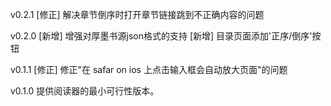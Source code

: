 v0.2.1
[修正] 解决章节倒序时打开章节链接跳到不正确内容的问题

v0.2.0
[新增] 增强对厚墨书源json格式的支持
[新增] 目录页面添加'正序/倒序'按钮

v0.1.1
[修正] 修正"在 safar on ios 上点击输入框会自动放大页面"的问题

v0.1.0
提供阅读器的最小可行性版本。
